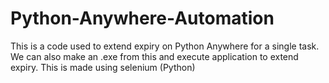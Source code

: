 # Python-Anywhere-Automation
This is a code used to extend expiry on Python Anywhere for a single task. We can also make an .exe from this and execute application to extend expiry. This is made using selenium (Python)
